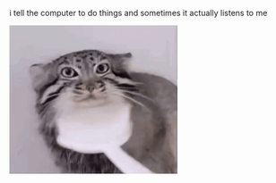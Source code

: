 i tell the computer to do things and sometimes it actually listens to me
<!--START_SECTION:update_image-->
<img src=https://raw.githubusercontent.com/sneakykestrel/sneakykestrel/main/.github/images/scrub.gif height="" width="300" align=left alt=kitty />
<!--END_SECTION:update_image-->

